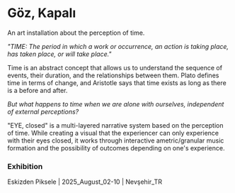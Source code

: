 # Göz, Kapalı
An art installation about the perception of time.

_"TIME: The period in which a work or occurrence, an action is taking place, has taken place, or will take place."_

Time is an abstract concept that allows us to understand the sequence of events, their duration, and the relationships between them. Plato defines time in terms of change, and Aristotle says that time exists as long as there is a before and after.

_But what happens to time when we are alone with ourselves, independent of external perceptions?_

"EYE, closed" is a multi-layered narrative system based on the perception of time.
While creating a visual that the experiencer can only experience with their eyes closed, it works through interactive ametric/granular music formation and the possibility of outcomes depending on one's experience.

### Exhibition
Eskizden Piksele | 2025_August_02-10 | Nevşehir_TR
